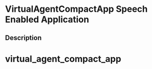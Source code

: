 VirtualAgentCompactApp Speech Enabled Application
=================================================

Description
-----------
# virtual_agent_compact_app
